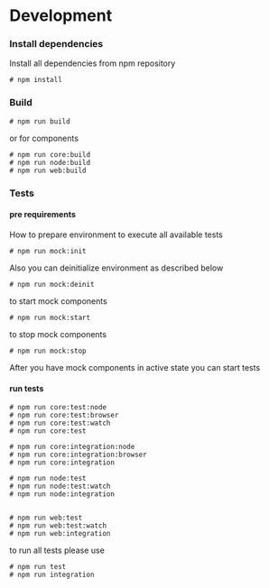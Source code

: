 
# Development

### Install dependencies

Install all dependencies from npm repository

    # npm install

### Build

    # npm run build
    
or for components

    # npm run core:build
    # npm run node:build
    # npm run web:build

### Tests
#### pre requirements

How to prepare environment to execute all available tests 

    # npm run mock:init
    
Also you can deinitialize environment as described below

    # npm run mock:deinit

to start mock components

    # npm run mock:start
    
to stop mock components
    
    # npm run mock:stop
    
After you have mock components in active state you can start tests

#### run tests

    # npm run core:test:node
    # npm run core:test:browser
    # npm run core:test:watch
    # npm run core:test
    
    # npm run core:integration:node
    # npm run core:integration:browser
    # npm run core:integration
    
    # npm run node:test
    # npm run node:test:watch
    # npm run node:integration
    
    
    # npm run web:test
    # npm run web:test:watch
    # npm run web:integration

to run all tests please use

    # npm run test
    # npm run integration
